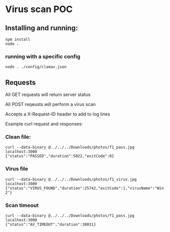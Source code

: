 
# Virus scan POC

## Installing and running:

```
npm install
node .
```

### running with a specific config

```
node . ./config/clamav.json
```

## Requests

All GET requests will return server status

All POST reqeusts will perform a virus scan

Accepts a X-Request-ID header to add to log lines

Example curl request and responses:

### Clean file:
```
curl --data-binary @../../../Downloads/photos/f1_pass.jpg localhost:3000
{"status":"PASSED","duration":5022,"exitCode":0}
```

### Virus file
```
curl --data-binary @../../../Downloads/photos/f1_virus.jpg localhost:3000
{"status":"VIRUS_FOUND","duration":25742,"exitCode":1,"virusName":"Win.Trojan.Hide-2"}
```

### Scan timeout
```
curl --data-binary @../../../Downloads/photos/f1_pass.jpg localhost:3000
{"status":"AV_TIMEOUT","duration":30031}
```
